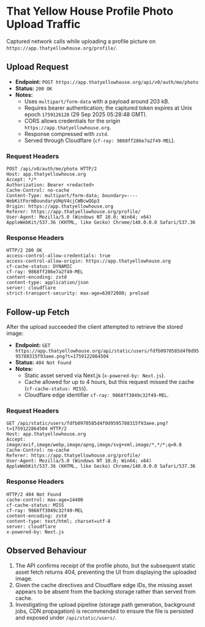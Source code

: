 # That Yellow House Profile Photo Upload Traffic

Captured network calls while uploading a profile picture on `https://app.thatyellowhouse.org/profile/`.

## Upload Request

- **Endpoint:** `POST https://app.thatyellowhouse.org/api/v0/auth/me/photo`
- **Status:** `200 OK`
- **Notes:**
  - Uses `multipart/form-data` with a payload around 203 kB.
  - Requires bearer authentication; the captured token expires at Unix epoch `1759126128` (29 Sep 2025 05:28:48 GMT).
  - CORS allows credentials for the origin `https://app.thatyellowhouse.org`.
  - Response compressed with `zstd`.
  - Served through Cloudflare (`cf-ray: 9868ff286e7a2f49-MEL`).

### Request Headers

```
POST /api/v0/auth/me/photo HTTP/2
Host: app.thatyellowhouse.org
Accept: */*
Authorization: Bearer <redacted>
Cache-Control: no-cache
Content-Type: multipart/form-data; boundary=----WebKitFormBoundaryUHpV4cjCWBcwQGp3
Origin: https://app.thatyellowhouse.org
Referer: https://app.thatyellowhouse.org/profile/
User-Agent: Mozilla/5.0 (Windows NT 10.0; Win64; x64) AppleWebKit/537.36 (KHTML, like Gecko) Chrome/140.0.0.0 Safari/537.36
```

### Response Headers

```
HTTP/2 200 OK
access-control-allow-credentials: true
access-control-allow-origin: https://app.thatyellowhouse.org
cf-cache-status: DYNAMIC
cf-ray: 9868ff286e7a2f49-MEL
content-encoding: zstd
content-type: application/json
server: cloudflare
strict-transport-security: max-age=63072000; preload
```

## Follow-up Fetch

After the upload succeeded the client attempted to retrieve the stored image:

- **Endpoint:** `GET https://app.thatyellowhouse.org/api/static/users/fdfb0970585d4f0d9595788315f93aee.png?t=1759122864504`
- **Status:** `404 Not Found`
- **Notes:**
  - Static asset served via Next.js (`x-powered-by: Next.js`).
  - Cache allowed for up to 4 hours, but this request missed the cache (`cf-cache-status: MISS`).
  - Cloudflare edge identifier `cf-ray: 9868ff3049c32f49-MEL`.

### Request Headers

```
GET /api/static/users/fdfb0970585d4f0d9595788315f93aee.png?t=1759122864504 HTTP/2
Host: app.thatyellowhouse.org
Accept: image/avif,image/webp,image/apng,image/svg+xml,image/*,*/*;q=0.8
Cache-Control: no-cache
Referer: https://app.thatyellowhouse.org/profile/
User-Agent: Mozilla/5.0 (Windows NT 10.0; Win64; x64) AppleWebKit/537.36 (KHTML, like Gecko) Chrome/140.0.0.0 Safari/537.36
```

### Response Headers

```
HTTP/2 404 Not Found
cache-control: max-age=14400
cf-cache-status: MISS
cf-ray: 9868ff3049c32f49-MEL
content-encoding: zstd
content-type: text/html; charset=utf-8
server: cloudflare
x-powered-by: Next.js
```

## Observed Behaviour

1. The API confirms receipt of the profile photo, but the subsequent static asset fetch returns 404, preventing the UI from displaying the uploaded image.
2. Given the cache directives and Cloudflare edge IDs, the missing asset appears to be absent from the backing storage rather than served from cache.
3. Investigating the upload pipeline (storage path generation, background jobs, CDN propagation) is recommended to ensure the file is persisted and exposed under `/api/static/users/`.
